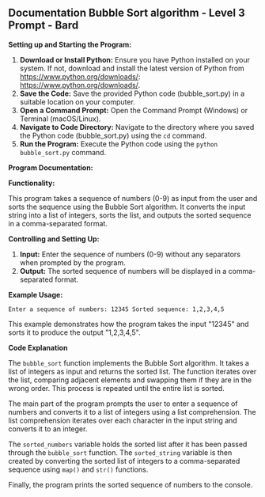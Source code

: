 ## Documentation Bubble Sort algorithm - Level 3 Prompt - Bard

**Setting up and Starting the Program:**

1. **Download or Install Python:** Ensure you have Python installed on your system. If not, download and install the latest version of Python from https://www.python.org/downloads/: https://www.python.org/downloads/.
2. **Save the Code:** Save the provided Python code (bubble_sort.py) in a suitable location on your computer.
3. **Open a Command Prompt:** Open the Command Prompt (Windows) or Terminal (macOS/Linux).
4. **Navigate to Code Directory:** Navigate to the directory where you saved the Python code (bubble_sort.py) using the `cd` command.
5. **Run the Program:** Execute the Python code using the `python bubble_sort.py` command.

**Program Documentation:**

**Functionality:**

This program takes a sequence of numbers (0-9) as input from the user and sorts the sequence using the Bubble Sort algorithm. It converts the input string into a list of integers, sorts the list, and outputs the sorted sequence in a comma-separated format.

**Controlling and Setting Up:**

1. **Input:** Enter the sequence of numbers (0-9) without any separators when prompted by the program.
2. **Output:** The sorted sequence of numbers will be displayed in a comma-separated format.

**Example Usage:**

`Enter a sequence of numbers: 12345
Sorted sequence: 1,2,3,4,5`

This example demonstrates how the program takes the input "12345" and sorts it to produce the output "1,2,3,4,5".

**Code Explanation**

The `bubble_sort` function implements the Bubble Sort algorithm. It takes a list of integers as input and returns the sorted list. The function iterates over the list, comparing adjacent elements and swapping them if they are in the wrong order. This process is repeated until the entire list is sorted.

The main part of the program prompts the user to enter a sequence of numbers and converts it to a list of integers using a list comprehension. The list comprehension iterates over each character in the input string and converts it to an integer.

The `sorted_numbers` variable holds the sorted list after it has been passed through the `bubble_sort` function. The `sorted_string` variable is then created by converting the sorted list of integers to a comma-separated sequence using `map()` and `str()` functions.

Finally, the program prints the sorted sequence of numbers to the console.